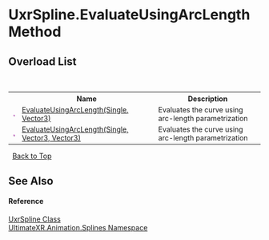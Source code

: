 # UxrSpline.EvaluateUsingArcLength Method 
 


## Overload List
&nbsp;<table><tr><th></th><th>Name</th><th>Description</th></tr><tr><td>![Public method](media/pubmethod.gif "Public method")</td><td><a href="M_UltimateXR_Animation_Splines_UxrSpline_EvaluateUsingArcLength">EvaluateUsingArcLength(Single, Vector3)</a></td><td>
Evaluates the curve using arc-length parametrization</td></tr><tr><td>![Public method](media/pubmethod.gif "Public method")</td><td><a href="M_UltimateXR_Animation_Splines_UxrSpline_EvaluateUsingArcLength_1">EvaluateUsingArcLength(Single, Vector3, Vector3)</a></td><td>
Evaluates the curve using arc-length parametrization</td></tr></table>&nbsp;
<a href="#uxrspline.evaluateusingarclength-method">Back to Top</a>

## See Also


#### Reference
<a href="T_UltimateXR_Animation_Splines_UxrSpline">UxrSpline Class</a><br /><a href="N_UltimateXR_Animation_Splines">UltimateXR.Animation.Splines Namespace</a><br />